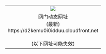 ﻿<table>
  <tr></tr>
  <tr><td colspan=2 align=center><img src="https://d2kemu0i0idduu.cloudfront.net/Up/oGate.jpg" /></td></tr>
  <tr><td colspan=2 align=center>网门动态网址<br/>(最新)
<br>https://d2kemu0i0idduu.cloudfront.net
<br/><br/>(以下网址可能失效)
    </td>
  </tr>
</table>
